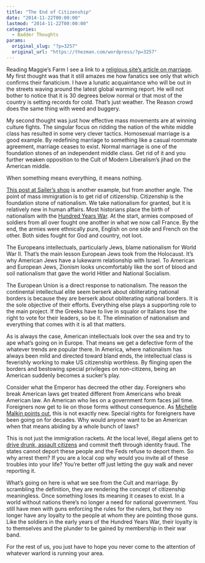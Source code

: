 ```yaml
---
title: "The End of Citizenship"
date: "2014-11-22T00:00:00"
lastmod: "2014-11-22T00:00:00"
categories:
  - Badder Thoughts
params:
  original_slug: "?p=3257"
  original_url: "https://thezman.com/wordpress/?p=3257"
---
```


Reading Maggie’s Farm I see a link to a <a
href="http://reason.com/blog/2014/11/19/opposition-to-state-sanctioned-marriage"
rel="noopener" target="_blank">religious site’s article on marriage</a>.
My first thought was that it still amazes me how fanatics see only that
which confirms their fanaticism. I have a lunatic acquaintance who will
be out in the streets waving around the latest global warming report. He
will not bother to notice that it is 30 degrees below normal or that
most of the country is setting records for cold. That’s just weather.
The Reason crowd does the same thing with weed and buggery.

My second thought was just how effective mass movements are at winning
culture fights. The singular focus on ridding the nation of the white
middle class has resulted in some very clever tactics. Homosexual
marriage is a good example. By redefining marriage to something like a
casual roommate agreement, marriage ceases to exist. Normal marriage is
one of the foundation stones of an independent middle class. Get rid of
it and you further weaken opposition to the Cult of Modern Liberalism’s
jihad on the American middle.

When something means everything, it means nothing.

<a href="http://www.unz.com/isteve/americas-demographic-cuckolding/"
rel="noopener" target="_blank">This post at Sailer’s shop</a> is another
example, but from another angle. The point of mass immigration is to get
rid of citizenship. Citizenship is the foundation stone of nationalism.
We take nationalism for granted, but it is relatively new in human
affairs. Most historians place the birth of nationalism with the
<a href="http://en.wikipedia.org/wiki/Hundred_Years%27_War"
rel="noopener" target="_blank">Hundred Years War</a>. At the start,
armies composed of soldiers from all over fought one another in what we
now call France. By the end, the armies were ethnically pure, English on
one side and French on the other. Both sides fought for God and country,
not loot.

The Europeans intellectuals, particularly Jews, blame nationalism for
World War II. That’s the main lesson European Jews took from the
Holocaust. It’s why American Jews have a lukewarm relationship with
Israel. To American and European Jews, Zionism looks uncomfortably like
the sort of blood and soil nationalism that gave the world Hitler and
National Socialism.

The European Union is a direct response to nationalism. The reason the
continental intellectual elite seem berserk about obliterating national
borders is because they are berserk about obliterating national borders.
It is the sole objective of their efforts. Everything else plays a
supporting role to the main project. If the Greeks have to live in
squalor or Italians lose the right to vote for their leaders, so be it.
The elimination of nationalism and everything that comes with it is all
that matters.

As is always the case, American intellectuals look over the sea and try
to ape what’s going on in Europe. That means we get a defective form of
the whatever trends are popular there. In America, where nationalism has
always been mild and directed toward bland ends, the intellectual class
is feverishly working to make US citizenship worthless. By flinging open
the borders and bestowing special privileges on non-citizens, being an
American suddenly becomes a sucker’s play.

Consider what the Emperor has decreed the other day. Foreigners who
break American laws get treated different from Americans who break
American law. An American who lies on a government form faces jail time.
Foreigners now get to lie on those forms without consequence. As <a
href="http://www.vdare.com/articles/the-truth-about-obamas-temporary-ebola-amnesty"
rel="noopener" target="_blank">Michelle Malkin points out</a>, this is
not exactly new. Special rights for foreigners have been going on for
decades. Why would anyone want to be an American when that means abiding
by a whole bunch of laws?

This is not just the immigration rackets. At the local level, illegal
aliens get to <a
href="http://www.washingtontimes.com/news/2014/nov/11/illegal-immigrants-with-old-dui-id-theft-charges-s/"
rel="noopener" target="_blank">drive drunk, assault citizens</a> and
commit theft through identity fraud. The states cannot deport these
people and the Feds refuse to deport them. So why arrest them? If you
are a local cop why would you invite all of these troubles into your
life? You’re better off just letting the guy walk and never reporting
it.

What’s going on here is what we see from the Cult and marriage. By
scrambling the definition, they are rendering the concept of citizenship
meaningless. Once something loses its meaning it ceases to exist. In a
world without nations there’s no longer a need for national government.
You still have men with guns enforcing the rules for the rulers, but
they no longer have any loyalty to the people at whom they are pointing
those guns. Like the soldiers in the early years of the Hundred Years
War, their loyalty is to themselves and the plunder to be gained by
membership in their war band.

For the rest of us, you just have to hope you never come to the
attention of whatever warlord is running your area.
